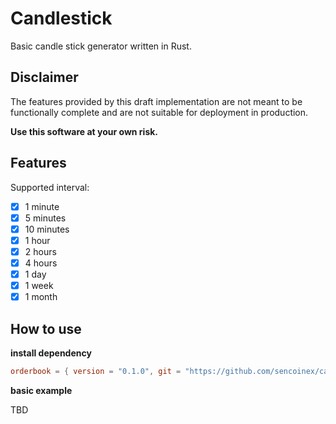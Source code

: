 # Candlestick

Basic candle stick generator written in Rust. 

## Disclaimer

The features provided by this draft implementation are not meant to be functionally complete and are not suitable for deployment in production.

**Use this software at your own risk.**

## Features

Supported interval:

- [x] 1 minute
- [x] 5 minutes
- [x] 10 minutes
- [x] 1 hour
- [x] 2 hours
- [x] 4 hours
- [x] 1 day
- [x] 1 week
- [x] 1 month

## How to use

**install dependency**

```toml
orderbook = { version = "0.1.0", git = "https://github.com/sencoinex/candlestick", branch = "main" }
```

**basic example**

TBD
